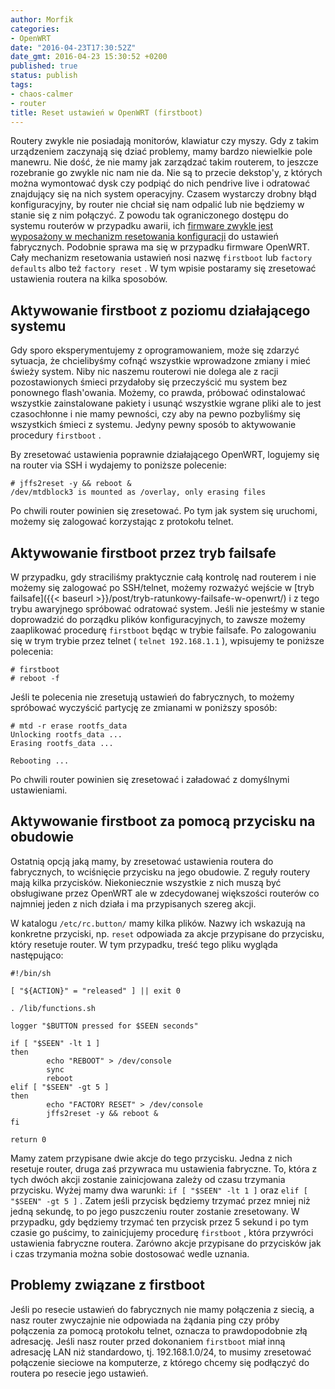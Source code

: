 ```yaml
---
author: Morfik
categories:
- OpenWRT
date: "2016-04-23T17:30:52Z"
date_gmt: 2016-04-23 15:30:52 +0200
published: true
status: publish
tags:
- chaos-calmer
- router
title: Reset ustawień w OpenWRT (firstboot)
---
```


Routery zwykle nie posiadają monitorów, klawiatur czy myszy. Gdy z takim urządzeniem zaczynają się
dziać problemy, mamy bardzo niewielkie pole manewru. Nie dość, że nie mamy jak zarządzać takim
routerem, to jeszcze rozebranie go zwykle nic nam nie da. Nie są to przecie dekstop'y, z których
można wymontować dysk czy podpiąć do nich pendrive live i odratować znajdujący się na nich system
operacyjny. Czasem wystarczy drobny błąd konfiguracyjny, by router nie chciał się nam odpalić lub
nie będziemy w stanie się z nim połączyć. Z powodu tak ograniczonego dostępu do systemu routerów w
przypadku awarii, ich [firmware zwykle jest wyposażony w mechanizm resetowania
konfiguracji](http://www.tp-link.com/en/faq-140.html) do ustawień fabrycznych. Podobnie sprawa ma
się w przypadku firmware OpenWRT. Cały mechanizm resetowania ustawień nosi nazwę `firstboot` lub
`factory defaults` albo też `factory reset` . W tym wpisie postaramy się zresetować ustawienia
routera na kilka sposobów.

<!--more-->
## Aktywowanie firstboot z poziomu działającego systemu

Gdy sporo eksperymentujemy z oprogramowaniem, może się zdarzyć sytuacja, że chcielibyśmy cofnąć
wszystkie wprowadzone zmiany i mieć świeży system. Niby nic naszemu routerowi nie dolega ale z racji
pozostawionych śmieci przydałoby się przeczyścić mu system bez ponownego flash'owania. Możemy, co
prawda, próbować odinstalować wszystkie zainstalowane pakiety i usunąć wszystkie wgrane pliki ale to
jest czasochłonne i nie mamy pewności, czy aby na pewno pozbyliśmy się wszystkich śmieci z systemu.
Jedyny pewny sposób to aktywowanie procedury `firstboot` .

By zresetować ustawienia poprawnie działającego OpenWRT, logujemy się na router via SSH i wydajemy
to poniższe polecenie:

    # jffs2reset -y && reboot &
    /dev/mtdblock3 is mounted as /overlay, only erasing files

Po chwili router powinien się zresetować. Po tym jak system się uruchomi, możemy się zalogować
korzystając z protokołu telnet.

## Aktywowanie firstboot przez tryb failsafe

W przypadku, gdy straciliśmy praktycznie całą kontrolę nad routerem i nie możemy się zalogować po
SSH/telnet, możemy rozważyć wejście w [tryb
failsafe]({{< baseurl >}}/post/tryb-ratunkowy-failsafe-w-openwrt/) i z tego trybu awaryjnego
spróbować odratować system. Jeśli nie jesteśmy w stanie doprowadzić do porządku plików
konfiguracyjnych, to zawsze możemy zaaplikować procedurę `firstboot` będąc w trybie failsafe. Po
zalogowaniu się w trym trybie przez telnet ( `telnet 192.168.1.1` ), wpisujemy te poniższe
polecenia:

    # firstboot
    # reboot -f

Jeśli te polecenia nie zresetują ustawień do fabrycznych, to możemy spróbować wyczyścić partycję ze
zmianami w poniższy sposób:

    # mtd -r erase rootfs_data
    Unlocking rootfs_data ...
    Erasing rootfs_data ...

    Rebooting ...

Po chwili router powinien się zresetować i załadować z domyślnymi ustawieniami.

## Aktywowanie firstboot za pomocą przycisku na obudowie

Ostatnią opcją jaką mamy, by zresetować ustawienia routera do fabrycznych, to wciśnięcie przycisku
na jego obudowie. Z reguły routery mają kilka przycisków. Niekoniecznie wszystkie z nich muszą być
obsługiwane przez OpenWRT ale w zdecydowanej większości routerów co najmniej jeden z nich działa i
ma przypisanych szereg akcji.

W katalogu `/etc/rc.button/` mamy kilka plików. Nazwy ich wskazują na konkretne przyciski, np.
`reset` odpowiada za akcje przypisane do przycisku, który resetuje router. W tym przypadku, treść
tego pliku wygląda następująco:

    #!/bin/sh

    [ "${ACTION}" = "released" ] || exit 0

    . /lib/functions.sh

    logger "$BUTTON pressed for $SEEN seconds"

    if [ "$SEEN" -lt 1 ]
    then
            echo "REBOOT" > /dev/console
            sync
            reboot
    elif [ "$SEEN" -gt 5 ]
    then
            echo "FACTORY RESET" > /dev/console
            jffs2reset -y && reboot &
    fi

    return 0

Mamy zatem przypisane dwie akcje do tego przycisku. Jedna z nich resetuje router, druga zaś
przywraca mu ustawienia fabryczne. To, która z tych dwóch akcji zostanie zainicjowana zależy od
czasu trzymania przycisku. Wyżej mamy dwa warunki: `if [ "$SEEN" -lt 1 ]` oraz `elif [ "$SEEN" -gt 5
]` . Zatem jeśli przycisk będziemy trzymać przez mniej niż jedną sekundę, to po jego puszczeniu
router zostanie zresetowany. W przypadku, gdy będziemy trzymać ten przycisk przez 5 sekund i po tym
czasie go puścimy, to zainicjujemy procedurę `firstboot` , która przywróci ustawienia fabryczne
routera. Zarówno akcje przypisane do przycisków jak i czas trzymania można sobie dostosować wedle
uznania.

## Problemy związane z firstboot

Jeśli po resecie ustawień do fabrycznych nie mamy połączenia z siecią, a nasz router zwyczajnie nie
odpowiada na żądania ping czy próby połączenia za pomocą protokołu telnet, oznacza to prawdopodobnie
złą adresację. Jeśli nasz router przed dokonaniem `firstboot` miał inną adresację LAN niż
standardowo, tj. 192.168.1.0/24, to musimy zresetować połączenie sieciowe na komputerze, z którego
chcemy się podłączyć do routera po resecie jego ustawień.
